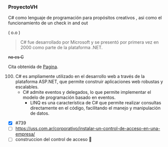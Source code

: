 ### ProyectoVH
C# como lenguaje de programación para propósitos creativos , asi como el funcionamiento de un check in and out



( o.o )


> C# fue desarrollado por Microsoft y se presentó por primera vez en 2000 como parte de la plataforma .NET.

~~no es C~~ 

Cita obtenida de  [Pagina](https://dotnet.microsoft.com/es-es/languages/csharp#:~:text=C%23%20es%20el%20lenguaje%20de%20programaci%C3%B3n%20moderno%2C%20de,con%20herramientas%20gratuitas%20para%20Linux%2C%20macOS%20y%20Windows.).

100. C# es ampliamente utilizado en el desarrollo web a través de la plataforma ASP.NET, que permite construir aplicaciones web robustas y escalables.
       - C# admite eventos y delegados, lo que permite implementar el modelo de programación basado en eventos.
         - LINQ es una característica de C# que permite realizar consultas directamente en el código, facilitando el manejo y manipulación de datos.

- [x] #739
- [ ] https://uss.com.ar/corporativo/instalar-un-control-de-acceso-en-una-empresa/
- [ ] construccion del control de acceso  :tada:
